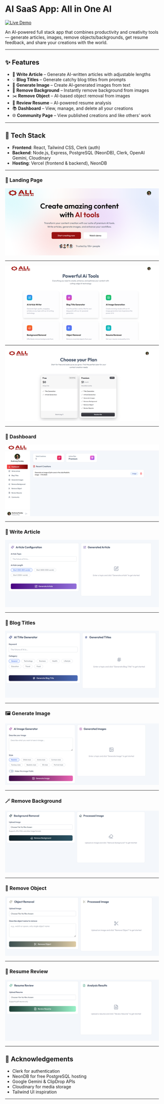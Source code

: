 # **AI SaaS App: All in One AI**
[![Live Demo](https://img.shields.io/badge/LIVE-DEMO-blue?style=for-the-badge&labelColor=333)](https://all-in-one-ai-xi.vercel.app/)

An AI-powered full stack app that combines productivity and creativity tools — generate articles, images, remove objects/backgrounds, get resume feedback, and share your creations with the world.

 ---

 ## ✨ Features

- 📝 **Write Article** – Generate AI-written articles with adjustable lengths
- 💡 **Blog Titles** – Generate catchy blog titles from prompts
- 🎨 **Generate Image** – Create AI-generated images from text
- 🧽 **Remove Background** – Instantly remove background from images
- ✂️ **Remove Object** – AI-based object removal from images
- 📄 **Review Resume** – AI-powered resume analysis
- 📚 **Dashboard** – View, manage, and delete all your creations
- 🌐 **Community Page** – View published creations and like others’ work

---

## 🧰 Tech Stack

- **Frontend**: React, Tailwind CSS, Clerk (auth)
- **Backend**: Node.js, Express, PostgreSQL (NeonDB), Clerk, OpenAI Gemini, Cloudinary
- **Hosting**: Vercel (frontend & backend), NeonDB

---

### 🔐 Landing Page  
![Landing Page](./images/landingPage1.png)

---

![Landing Page](./images/landingPage2.png)

---

![Landing Page](./images/landingPage3.png)

---

### 🧾 Dashboard  
![Dashboard](./images/dashboard.png)

---

### 📝 Write Article  
![Article](./images/article.png)

---

### 🧠 Blog Titles  
![Blog](./images/blog.png)

---

### 🖼️ Generate Image  
![Image](./images/image.png)

---

### 🪄 Remove Background  
![Remove Background](./images/bg.png)

---

### 🎯 Remove Object  
![Remove Object](./images/object.png)

---

### 📄 Resume Review  
![Resume](./images/resume.png)

---

## 🙌 Acknowledgements

- Clerk for authentication
- NeonDB for free PostgreSQL hosting
- Google Gemini & ClipDrop APIs
- Cloudinary for media storage
- Tailwind UI inspiration

---
